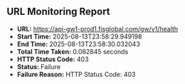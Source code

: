 ## URL Monitoring Report

- **URL:** https://api-gw1-prod1.fisglobal.com/gw/v1/health
- **Start Time:** 2025-08-13T23:58:29.949198
- **End Time:** 2025-08-13T23:58:30.032043
- **Total Time Taken:** 0.082845 seconds
- **HTTP Status Code:** 403
- **Status:** Failure
- **Failure Reason:** HTTP Status Code: 403
